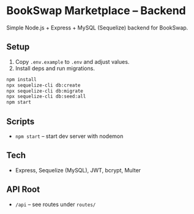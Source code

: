 # BookSwap Marketplace – Backend

Simple Node.js + Express + MySQL (Sequelize) backend for BookSwap.

## Setup

1. Copy `.env.example` to `.env` and adjust values.
2. Install deps and run migrations.

```bash
npm install
npx sequelize-cli db:create
npx sequelize-cli db:migrate
npx sequelize-cli db:seed:all
npm start
```

## Scripts
- `npm start` – start dev server with nodemon

## Tech
- Express, Sequelize (MySQL), JWT, bcrypt, Multer

## API Root
- `/api` – see routes under `routes/`



